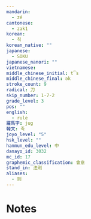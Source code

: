 ```yaml
---
mandarin:
  - zé
cantonese:
  - zak1
korean:
  - 칙
korean_native: ""
japanese:
  - SOKU
japanese_nanori: ""
vietnamese:
middle_chinese_initial: t͡s
middle_chinese_final: ək
stroke_count: 9
radical: 刀
skip_number: 1-7-2
grade_level: 3
pos: ""
english:
  - rule
羅馬字: jug
韓文: 죽
joyo_level: "5"
hsk_level: ""
hanmun_edu_level: 中
danayo_id: 3032
mc_id: 17
graphemic_classification: 會意
stand_in: 法則
aliases:
  - 则
---
```


# Notes
